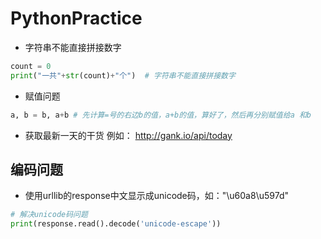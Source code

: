 # PythonPractice

* 字符串不能直接拼接数字
``` python
count = 0
print("一共"+str(count)+"个")  # 字符串不能直接拼接数字
```

* 赋值问题
```python
a, b = b, a+b # 先计算=号的右边b的值，a+b的值，算好了，然后再分别赋值给a 和b
```



- 获取最新一天的干货 
例如： http://gank.io/api/today 


## 编码问题

- 使用urllib的response中文显示成unicode码，如："\u60a8\u597d"

```python
# 解决unicode码问题
print(response.read().decode('unicode-escape'))

```


